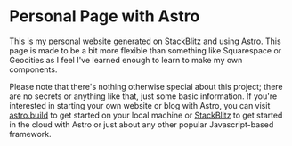 # Personal Page with Astro

This is my personal website generated on StackBlitz and using Astro. This page is made to be a bit more flexible than something like Squarespace or Geocities
as I feel I've learned enough to learn to make my own components. 

Please note that there's nothing otherwise special about this project; there are no secrets or anything like that, just some basic information.
If you're interested in starting your own website or blog with Astro, you can visit [astro.build](https://astro.build) to get started on your local machine 
or [StackBlitz](https://stackblitz.com) to get started in the cloud with Astro or just about any other popular Javascript-based framework. 